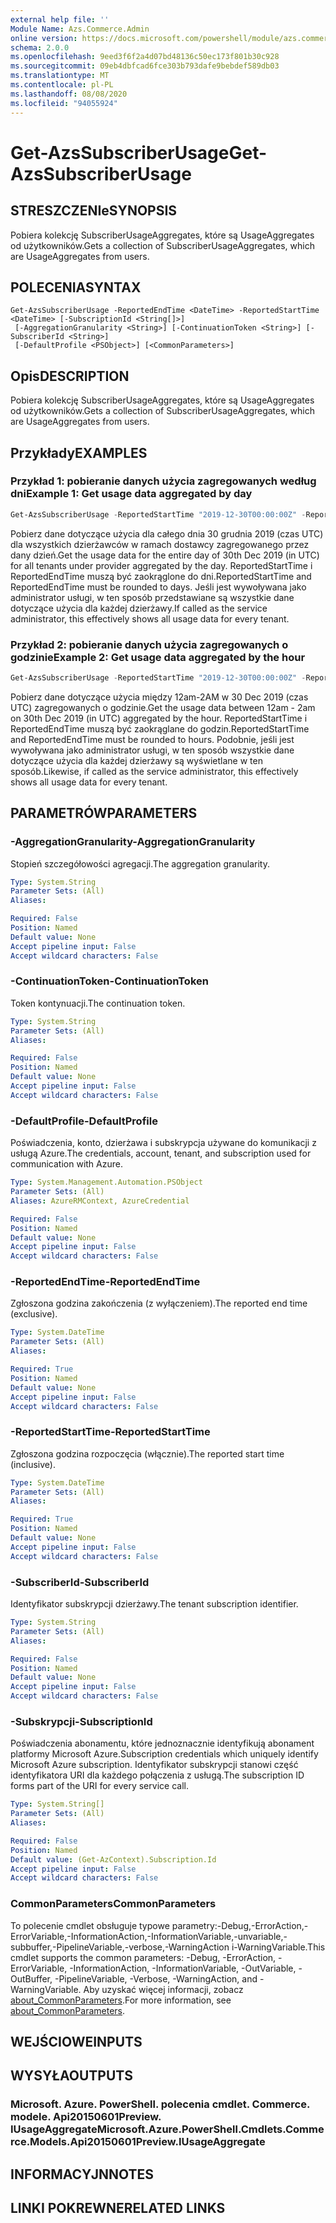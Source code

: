 ```yaml
---
external help file: ''
Module Name: Azs.Commerce.Admin
online version: https://docs.microsoft.com/powershell/module/azs.commerce.admin/get-azssubscriberusage
schema: 2.0.0
ms.openlocfilehash: 9eed3f6f2a4d07bd48136c50ec173f801b30c928
ms.sourcegitcommit: 09eb4dbfcad6fce303b793dafe9bebdef589db03
ms.translationtype: MT
ms.contentlocale: pl-PL
ms.lasthandoff: 08/08/2020
ms.locfileid: "94055924"
---
```

# <span data-ttu-id="8e8f1-101">Get-AzsSubscriberUsage</span><span class="sxs-lookup"><span data-stu-id="8e8f1-101">Get-AzsSubscriberUsage</span></span>

## <span data-ttu-id="8e8f1-102">STRESZCZENIe</span><span class="sxs-lookup"><span data-stu-id="8e8f1-102">SYNOPSIS</span></span>
<span data-ttu-id="8e8f1-103">Pobiera kolekcję SubscriberUsageAggregates, które są UsageAggregates od użytkowników.</span><span class="sxs-lookup"><span data-stu-id="8e8f1-103">Gets a collection of SubscriberUsageAggregates, which are UsageAggregates from users.</span></span>

## <span data-ttu-id="8e8f1-104">POLECENIA</span><span class="sxs-lookup"><span data-stu-id="8e8f1-104">SYNTAX</span></span>

```
Get-AzsSubscriberUsage -ReportedEndTime <DateTime> -ReportedStartTime <DateTime> [-SubscriptionId <String[]>]
 [-AggregationGranularity <String>] [-ContinuationToken <String>] [-SubscriberId <String>]
 [-DefaultProfile <PSObject>] [<CommonParameters>]
```

## <span data-ttu-id="8e8f1-105">Opis</span><span class="sxs-lookup"><span data-stu-id="8e8f1-105">DESCRIPTION</span></span>
<span data-ttu-id="8e8f1-106">Pobiera kolekcję SubscriberUsageAggregates, które są UsageAggregates od użytkowników.</span><span class="sxs-lookup"><span data-stu-id="8e8f1-106">Gets a collection of SubscriberUsageAggregates, which are UsageAggregates from users.</span></span>

## <span data-ttu-id="8e8f1-107">Przykłady</span><span class="sxs-lookup"><span data-stu-id="8e8f1-107">EXAMPLES</span></span>

### <span data-ttu-id="8e8f1-108">Przykład 1: pobieranie danych użycia zagregowanych według dni</span><span class="sxs-lookup"><span data-stu-id="8e8f1-108">Example 1: Get usage data aggregated by day</span></span>
```powershell
Get-AzsSubscriberUsage -ReportedStartTime "2019-12-30T00:00:00Z" -ReportedEndTime "2019-12-31T00:00:00Z" -AggregationGranularity Daily
```

<span data-ttu-id="8e8f1-109">Pobierz dane dotyczące użycia dla całego dnia 30 grudnia 2019 (czas UTC) dla wszystkich dzierżawców w ramach dostawcy zagregowanego przez dany dzień.</span><span class="sxs-lookup"><span data-stu-id="8e8f1-109">Get the usage data for the entire day of 30th Dec 2019 (in UTC) for all tenants under provider aggregated by the day.</span></span>
<span data-ttu-id="8e8f1-110">ReportedStartTime i ReportedEndTime muszą być zaokrąglone do dni.</span><span class="sxs-lookup"><span data-stu-id="8e8f1-110">ReportedStartTime and ReportedEndTime must be rounded to days.</span></span>
<span data-ttu-id="8e8f1-111">Jeśli jest wywoływana jako administrator usługi, w ten sposób przedstawiane są wszystkie dane dotyczące użycia dla każdej dzierżawy.</span><span class="sxs-lookup"><span data-stu-id="8e8f1-111">If called as the service administrator, this effectively shows all usage data for every tenant.</span></span>

### <span data-ttu-id="8e8f1-112">Przykład 2: pobieranie danych użycia zagregowanych o godzinie</span><span class="sxs-lookup"><span data-stu-id="8e8f1-112">Example 2: Get usage data aggregated by the hour</span></span>
```powershell
Get-AzsSubscriberUsage -ReportedStartTime "2019-12-30T00:00:00Z" -ReportedEndTime "2019-12-30T02:00:00Z" -AggregationGranularity Hourly
```

<span data-ttu-id="8e8f1-113">Pobierz dane dotyczące użycia między 12am-2AM w 30 Dec 2019 (czas UTC) zagregowanych o godzinie.</span><span class="sxs-lookup"><span data-stu-id="8e8f1-113">Get the usage data between  12am - 2am on 30th Dec 2019 (in UTC) aggregated by the hour.</span></span>
<span data-ttu-id="8e8f1-114">ReportedStartTime i ReportedEndTime muszą być zaokrąglane do godzin.</span><span class="sxs-lookup"><span data-stu-id="8e8f1-114">ReportedStartTime and ReportedEndTime must be rounded to hours.</span></span>
<span data-ttu-id="8e8f1-115">Podobnie, jeśli jest wywoływana jako administrator usługi, w ten sposób wszystkie dane dotyczące użycia dla każdej dzierżawy są wyświetlane w ten sposób.</span><span class="sxs-lookup"><span data-stu-id="8e8f1-115">Likewise, if called as the service administrator, this effectively shows all usage data for every tenant.</span></span>

## <span data-ttu-id="8e8f1-116">PARAMETRÓW</span><span class="sxs-lookup"><span data-stu-id="8e8f1-116">PARAMETERS</span></span>

### <span data-ttu-id="8e8f1-117">-AggregationGranularity</span><span class="sxs-lookup"><span data-stu-id="8e8f1-117">-AggregationGranularity</span></span>
<span data-ttu-id="8e8f1-118">Stopień szczegółowości agregacji.</span><span class="sxs-lookup"><span data-stu-id="8e8f1-118">The aggregation granularity.</span></span>

```yaml
Type: System.String
Parameter Sets: (All)
Aliases:

Required: False
Position: Named
Default value: None
Accept pipeline input: False
Accept wildcard characters: False

```

### <span data-ttu-id="8e8f1-119">-ContinuationToken</span><span class="sxs-lookup"><span data-stu-id="8e8f1-119">-ContinuationToken</span></span>
<span data-ttu-id="8e8f1-120">Token kontynuacji.</span><span class="sxs-lookup"><span data-stu-id="8e8f1-120">The continuation token.</span></span>

```yaml
Type: System.String
Parameter Sets: (All)
Aliases:

Required: False
Position: Named
Default value: None
Accept pipeline input: False
Accept wildcard characters: False

```

### <span data-ttu-id="8e8f1-121">-DefaultProfile</span><span class="sxs-lookup"><span data-stu-id="8e8f1-121">-DefaultProfile</span></span>
<span data-ttu-id="8e8f1-122">Poświadczenia, konto, dzierżawa i subskrypcja używane do komunikacji z usługą Azure.</span><span class="sxs-lookup"><span data-stu-id="8e8f1-122">The credentials, account, tenant, and subscription used for communication with Azure.</span></span>

```yaml
Type: System.Management.Automation.PSObject
Parameter Sets: (All)
Aliases: AzureRMContext, AzureCredential

Required: False
Position: Named
Default value: None
Accept pipeline input: False
Accept wildcard characters: False

```

### <span data-ttu-id="8e8f1-123">-ReportedEndTime</span><span class="sxs-lookup"><span data-stu-id="8e8f1-123">-ReportedEndTime</span></span>
<span data-ttu-id="8e8f1-124">Zgłoszona godzina zakończenia (z wyłączeniem).</span><span class="sxs-lookup"><span data-stu-id="8e8f1-124">The reported end time (exclusive).</span></span>

```yaml
Type: System.DateTime
Parameter Sets: (All)
Aliases:

Required: True
Position: Named
Default value: None
Accept pipeline input: False
Accept wildcard characters: False

```

### <span data-ttu-id="8e8f1-125">-ReportedStartTime</span><span class="sxs-lookup"><span data-stu-id="8e8f1-125">-ReportedStartTime</span></span>
<span data-ttu-id="8e8f1-126">Zgłoszona godzina rozpoczęcia (włącznie).</span><span class="sxs-lookup"><span data-stu-id="8e8f1-126">The reported start time (inclusive).</span></span>

```yaml
Type: System.DateTime
Parameter Sets: (All)
Aliases:

Required: True
Position: Named
Default value: None
Accept pipeline input: False
Accept wildcard characters: False

```

### <span data-ttu-id="8e8f1-127">-SubscriberId</span><span class="sxs-lookup"><span data-stu-id="8e8f1-127">-SubscriberId</span></span>
<span data-ttu-id="8e8f1-128">Identyfikator subskrypcji dzierżawy.</span><span class="sxs-lookup"><span data-stu-id="8e8f1-128">The tenant subscription identifier.</span></span>

```yaml
Type: System.String
Parameter Sets: (All)
Aliases:

Required: False
Position: Named
Default value: None
Accept pipeline input: False
Accept wildcard characters: False

```

### <span data-ttu-id="8e8f1-129">-Subskrypcji</span><span class="sxs-lookup"><span data-stu-id="8e8f1-129">-SubscriptionId</span></span>
<span data-ttu-id="8e8f1-130">Poświadczenia abonamentu, które jednoznacznie identyfikują abonament platformy Microsoft Azure.</span><span class="sxs-lookup"><span data-stu-id="8e8f1-130">Subscription credentials which uniquely identify Microsoft Azure subscription.</span></span> <span data-ttu-id="8e8f1-131">Identyfikator subskrypcji stanowi część identyfikatora URI dla każdego połączenia z usługą.</span><span class="sxs-lookup"><span data-stu-id="8e8f1-131">The subscription ID forms part of the URI for every service call.</span></span>

```yaml
Type: System.String[]
Parameter Sets: (All)
Aliases:

Required: False
Position: Named
Default value: (Get-AzContext).Subscription.Id
Accept pipeline input: False
Accept wildcard characters: False

```

### <span data-ttu-id="8e8f1-132">CommonParameters</span><span class="sxs-lookup"><span data-stu-id="8e8f1-132">CommonParameters</span></span>
<span data-ttu-id="8e8f1-133">To polecenie cmdlet obsługuje typowe parametry:-Debug,-ErrorAction,-ErrorVariable,-InformationAction,-InformationVariable,-unvariable,-subbuffer,-PipelineVariable,-verbose,-WarningAction i-WarningVariable.</span><span class="sxs-lookup"><span data-stu-id="8e8f1-133">This cmdlet supports the common parameters: -Debug, -ErrorAction, -ErrorVariable, -InformationAction, -InformationVariable, -OutVariable, -OutBuffer, -PipelineVariable, -Verbose, -WarningAction, and -WarningVariable.</span></span> <span data-ttu-id="8e8f1-134">Aby uzyskać więcej informacji, zobacz [about_CommonParameters](http://go.microsoft.com/fwlink/?LinkID=113216).</span><span class="sxs-lookup"><span data-stu-id="8e8f1-134">For more information, see [about_CommonParameters](http://go.microsoft.com/fwlink/?LinkID=113216).</span></span>

## <span data-ttu-id="8e8f1-135">WEJŚCIOWE</span><span class="sxs-lookup"><span data-stu-id="8e8f1-135">INPUTS</span></span>

## <span data-ttu-id="8e8f1-136">WYSYŁA</span><span class="sxs-lookup"><span data-stu-id="8e8f1-136">OUTPUTS</span></span>

### <span data-ttu-id="8e8f1-137">Microsoft. Azure. PowerShell. polecenia cmdlet. Commerce. modele. Api20150601Preview. IUsageAggregate</span><span class="sxs-lookup"><span data-stu-id="8e8f1-137">Microsoft.Azure.PowerShell.Cmdlets.Commerce.Models.Api20150601Preview.IUsageAggregate</span></span>



## <span data-ttu-id="8e8f1-138">INFORMACYJN</span><span class="sxs-lookup"><span data-stu-id="8e8f1-138">NOTES</span></span>

## <span data-ttu-id="8e8f1-139">LINKI POKREWNE</span><span class="sxs-lookup"><span data-stu-id="8e8f1-139">RELATED LINKS</span></span>

